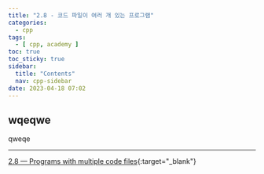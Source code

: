 ```yaml
---
title: "2.8 - 코드 파일이 여러 개 있는 프로그램"
categories:
  - cpp
tags:
  - [ cpp, academy ]
toc: true
toc_sticky: true
sidebar:
  title: "Contents"
  nav: cpp-sidebar
date: 2023-04-18 07:02
---
```


## wqeqwe

qweqe

---

[2.8 — Programs with multiple code files](https://www.learncpp.com/cpp-tutorial/programs-with-multiple-code-files/){:target="_blank"}

<!--

<div class="notice--info" markdown="1">
<span class="notice-title">
**TITLE**
</span>

BODY
</div>

-->